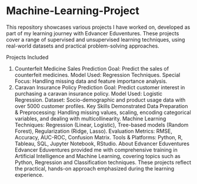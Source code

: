 # Machine-Learning-Project

This repository showcases various projects I have worked on, developed as part of my learning journey with Edvancer Eduventures. These projects cover a range of supervised and unsupervised learning techniques, using real-world datasets and practical problem-solving approaches.

Projects Included
1. Counterfeit Medicine Sales Prediction
Goal: Predict the sales of counterfeit medicines.
Model Used: Regression Techniques.
Special Focus: Handling missing data and feature importance analysis.
2. Caravan Insurance Policy Prediction
Goal: Predict customer interest in purchasing a caravan insurance policy.
Model Used: Logistic Regression.
Dataset: Socio-demographic and product usage data with over 5000 customer profiles.
Key Skills Demonstrated
Data Preparation & Preprocessing: Handling missing values, scaling, encoding categorical variables, and dealing with multicollinearity.
Machine Learning Techniques: Regression (Linear, Logistic), Tree-based models (Random Forest), Regularization (Ridge, Lasso).
Evaluation Metrics: RMSE, Accuracy, AUC-ROC, Confusion Matrix.
Tools & Platforms: Python, R, Tableau, SQL, Jupyter Notebook, RStudio.
About Edvancer Eduventures
Edvancer Eduventures provided me with comprehensive training in Artificial Intelligence and Machine Learning, covering topics such as Python, Regression and Classification techniques. These projects reflect the practical, hands-on approach emphasized during the learning experience.
